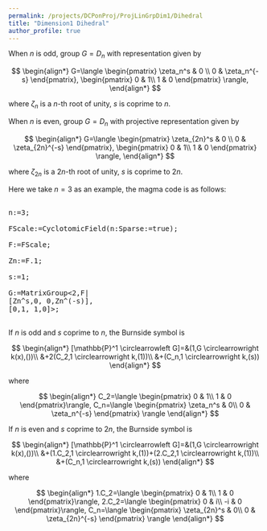 ```yaml
---
permalink: /projects/DCPonProj/ProjLinGrpDim1/Dihedral
title: "Dimension1 Dihedral"
author_profile: true
---
```



When $n$ is odd, group $G=D_n$ with representation given by

$$
\begin{align*}
G=\langle
\begin{pmatrix}
\zeta_n^s & 0 \\
0 & \zeta_n^{-s}
\end{pmatrix},
\begin{pmatrix}
0 & 1\\
1 & 0
\end{pmatrix}
\rangle,
\end{align*}
$$

where $\zeta_n$ is a $n$-th root of unity, $s$ is coprime to $n$.

When $n$ is even, group $G=D_n$ with projective representation given by

$$
\begin{align*}
G=\langle
\begin{pmatrix}
\zeta_{2n}^s & 0 \\
0 & \zeta_{2n}^{-s}
\end{pmatrix},
\begin{pmatrix}
0 & 1\\
1 & 0
\end{pmatrix}
\rangle,
\end{align*}
$$


where $\zeta_{2n}$ is a $2n$-th root of unity, $s$ is coprime to $2n$.


Here we take $n=3$ as an example, the magma code is as follows:
<pre>

n:=3;

FScale:=CyclotomicField(n:Sparse:=true);

F:=FScale;

Zn:=F.1;

s:=1;

G:=MatrixGroup<2,F|
[Zn^s,0, 0,Zn^(-s)],
[0,1, 1,0]>;

</pre>

If $n$ is odd and $s$ coprime to $n$, the Burnside symbol is

$$
\begin{align*}
[\mathbb{P}^1 \circlearrowleft G]=&(1,G \circlearrowright k(x),())\\
&+2(C_2,1 \circlearrowright k,(1))\\
&+(C_n,1 \circlearrowright k,(s))
\end{align*}
$$

where

$$
\begin{align*}
C_2=\langle
\begin{pmatrix}
0 & 1\\
1 & 0
\end{pmatrix}\rangle,
C_n=\langle
\begin{pmatrix}
\zeta_n^s & 0\\
0 & \zeta_n^{-s}
\end{pmatrix}
\rangle
\end{align*}
$$

If $n$ is even and $s$ coprime to $2n$, the Burnside symbol is

$$
\begin{align*}
[\mathbb{P}^1 \circlearrowleft G]=&(1,G \circlearrowright k(x),())\\
&+(1.C_2,1 \circlearrowright k,(1))+(2.C_2,1 \circlearrowright k,(1))\\
&+(C_n,1 \circlearrowright k,(s))
\end{align*}
$$

where

$$
\begin{align*}
1.C_2=\langle
\begin{pmatrix}
0 & 1\\
1 & 0
\end{pmatrix}\rangle,
2.C_2=\langle
\begin{pmatrix}
0 & i\\
-i & 0
\end{pmatrix}\rangle,
C_n=\langle
\begin{pmatrix}
\zeta_{2n}^s & 0\\
0 & \zeta_{2n}^{-s}
\end{pmatrix}
\rangle
\end{align*}
$$
